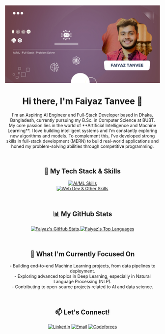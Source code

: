 <p align="center">
  <img src="Banner.jpg" alt="Faiyaz Tanvee Banner" width="900"/>
</p>

<h1 align="center">Hi there, I'm Faiyaz Tanvee 👋</h1>

<p align="center">
  I'm an Aspiring AI Engineer and Full-Stack Developer based in Dhaka, Bangladesh, currently pursuing my B.Sc. in Computer Science at BUBT.
  <br />
  My core passion lies in the world of **Artificial Intelligence and Machine Learning**. I love building intelligent systems and I'm constantly exploring new algorithms and models. To complement this, I've developed strong skills in full-stack development (MERN) to build real-world applications and honed my problem-solving abilities through competitive programming.
</p>

<br />

<h2 align="center">🚀 My Tech Stack & Skills</h2>
<p align="center">
  <a href="#"><img src="https://skillicons.dev/icons?i=python,tensorflow,pytorch,sklearn,numpy,pandas,jupyter" alt="AI/ML Skills"/></a>
  <br>
  <a href="#"><img src="https://skillicons.dev/icons?i=mongodb,express,react,nodejs,javascript,html,css,cpp,git,vscode" alt="Web Dev & Other Skills"/></a>
</p>

<br />

<h2 align="center">📊 My GitHub Stats</h2>
<p align="center">
  <a href="https://github.com/anuraghazra/github-readme-stats">
    <img align="center" src="https://github-readme-stats.vercel.app/api?username=better-call-vee&show_icons=true&theme=tokyonight&rank_icon=github" alt="Faiyaz's GitHub Stats"/>
  </a>
  <a href="https://github.com/anuraghazra/github-readme-stats">
    <img align="center" src="https://github-readme-stats.vercel.app/api/top-langs/?username=better-call-vee&layout=compact&theme=tokyonight" alt="Faiyaz's Top Languages"/>
  </a>
</p>

<br />

<h2 align="center">🌱 What I'm Currently Focused On</h2>
<p align="center">
  - Building end-to-end Machine Learning projects, from data pipelines to deployment.
  <br />
  - Exploring advanced topics in Deep Learning, especially in Natural Language Processing (NLP).
  <br/>
  - Contributing to open-source projects related to AI and data science.
</p>

<br />

<h2 align="center">📫 Let's Connect!</h2>
<p align="center">
  <a href="https://www.linkedin.com/in/tanvee009/" target="_blank"><img alt="LinkedIn" src="https://img.shields.io/badge/LinkedIn-0077B5?style=for-the-badge&logo=linkedin&logoColor=white"></a>
  <a href="mailto:faiyaztanvee9@gmail.com" target="_blank"><img alt="Email" src="https://img.shields.io/badge/Email-D14836?style=for-the-badge&logo=gmail&logoColor=white"></a>
  <a href="https://codeforces.com/profile/tanvee" target="_blank"><img alt="Codeforces" src="https://img.shields.io/badge/Codeforces-1F8ACB?style=for-the-badge&logo=codeforces&logoColor=white"></a>
</p>